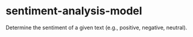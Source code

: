 # sentiment-analysis-model
Determine the sentiment of a given text (e.g., positive, negative, neutral).
